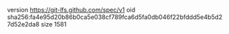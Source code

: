 version https://git-lfs.github.com/spec/v1
oid sha256:fa4e95d20b86b0ca5e038cf789fca6d5fa0db046f22bfddd5e4b5d27d52e2da8
size 1581
